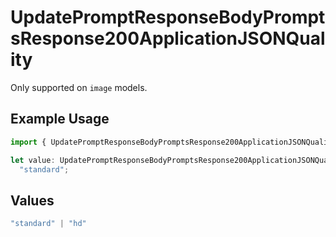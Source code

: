 # UpdatePromptResponseBodyPromptsResponse200ApplicationJSONQuality

Only supported on `image` models.

## Example Usage

```typescript
import { UpdatePromptResponseBodyPromptsResponse200ApplicationJSONQuality } from "@orq-ai/node/models/operations";

let value: UpdatePromptResponseBodyPromptsResponse200ApplicationJSONQuality =
  "standard";
```

## Values

```typescript
"standard" | "hd"
```